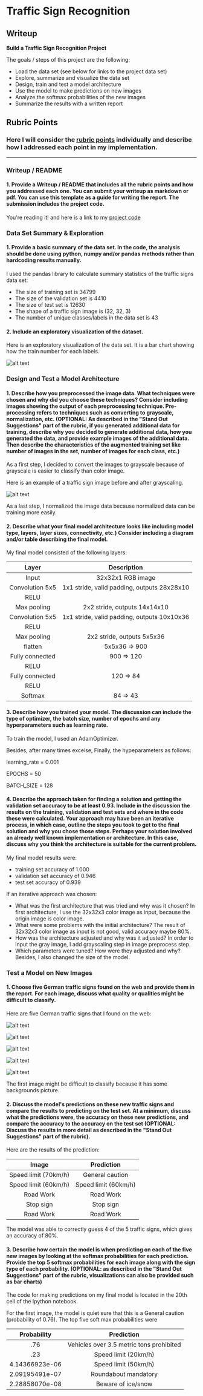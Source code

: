 # **Traffic Sign Recognition** 

## Writeup

**Build a Traffic Sign Recognition Project**

The goals / steps of this project are the following:

* Load the data set (see below for links to the project data set)
* Explore, summarize and visualize the data set
* Design, train and test a model architecture
* Use the model to make predictions on new images
* Analyze the softmax probabilities of the new images
* Summarize the results with a written report


[//]: # (Image References)

[image1]: ./demo/bar.jpg "image1"
[image2]: ./demo/grayscale.jpg "grayscale"
[image3]: ./demo/image1.jpg "image1"
[image4]: ./demo/image1.jpg "Traffic Sign 1"
[image5]: ./demo/image2.jpg "Traffic Sign 2"
[image6]: ./demo/image3.jpg "Traffic Sign 3"
[image7]: ./demo/image4.jpg "Traffic Sign 4"
[image8]: ./demo/image5.jpg "Traffic Sign 5"


## Rubric Points
### Here I will consider the [rubric points](https://review.udacity.com/#!/rubrics/481/view) individually and describe how I addressed each point in my implementation.  

---
### Writeup / README

#### 1. Provide a Writeup / README that includes all the rubric points and how you addressed each one. You can submit your writeup as markdown or pdf. You can use this template as a guide for writing the report. The submission includes the project code.

You're reading it! and here is a link to my [project code](https://github.com/udacity/CarND-Traffic-Sign-Classifier-Project/blob/master/Traffic_Sign_Classifier.ipynb)

### Data Set Summary & Exploration

#### 1. Provide a basic summary of the data set. In the code, the analysis should be done using python, numpy and/or pandas methods rather than hardcoding results manually.

I used the pandas library to calculate summary statistics of the traffic
signs data set:

* The size of training set is 34799
* The size of the validation set is 4410
* The size of test set is 12630
* The shape of a traffic sign image is (32, 32, 3)
* The number of unique classes/labels in the data set is 43

#### 2. Include an exploratory visualization of the dataset.

Here is an exploratory visualization of the data set. It is a bar chart showing how the train number for each labels.

![alt text][image1]

### Design and Test a Model Architecture

#### 1. Describe how you preprocessed the image data. What techniques were chosen and why did you choose these techniques? Consider including images showing the output of each preprocessing technique. Pre-processing refers to techniques such as converting to grayscale, normalization, etc. (OPTIONAL: As described in the "Stand Out Suggestions" part of the rubric, if you generated additional data for training, describe why you decided to generate additional data, how you generated the data, and provide example images of the additional data. Then describe the characteristics of the augmented training set like number of images in the set, number of images for each class, etc.)

As a first step, I decided to convert the images to grayscale because of grayscale is easier to classify than color image.

Here is an example of a traffic sign image before and after grayscaling.

![alt text][image2]

As a last step, I normalized the image data because normalized data can be training more easily.


#### 2. Describe what your final model architecture looks like including model type, layers, layer sizes, connectivity, etc.) Consider including a diagram and/or table describing the final model.

My final model consisted of the following layers:

| Layer         		|     Description	        					| 
|:---------------------:|:---------------------------------------------:| 
| Input         		| 32x32x1 RGB image   							| 
| Convolution 5x5     	| 1x1 stride, valid padding, outputs 28x28x10	|
| RELU	            	|												|
| Max pooling	      	| 2x2 stride,  outputs 14x14x10 				|
| Convolution 5x5	    | 1x1 stride, valid padding, outputs 10x10x36	|
| RELU	            	|												|
| Max pooling	      	| 2x2 stride,  outputs 5x5x36   				|
| flatten       	    | 5x5x36   =>   900                             |
| Fully connected		| 900      =>   120   							|
| RELU	            	|												|
| Fully connected		| 120      =>   84   							|
| RELU	            	|												|
| Softmax				| 84       =>   43    							|
 


#### 3. Describe how you trained your model. The discussion can include the type of optimizer, the batch size, number of epochs and any hyperparameters such as learning rate.

To train the model, I used an AdamOptimizer.

Besides, after many times exceise, Finally, the hypeparameters as follows:


learning_rate = 0.001

EPOCHS = 50

BATCH_SIZE = 128


#### 4. Describe the approach taken for finding a solution and getting the validation set accuracy to be at least 0.93. Include in the discussion the results on the training, validation and test sets and where in the code these were calculated. Your approach may have been an iterative process, in which case, outline the steps you took to get to the final solution and why you chose those steps. Perhaps your solution involved an already well known implementation or architecture. In this case, discuss why you think the architecture is suitable for the current problem.

My final model results were:
* training set accuracy of 1.000
* validation set accuracy of 0.946 
* test set accuracy of 0.939

If an iterative approach was chosen:
* What was the first architecture that was tried and why was it chosen?  In first architecture, I use the 32x32x3 color image as input, because the origin image is color image.
* What were some problems with the initial architecture?   The result of 32x32x3 color image as input is not good, valid accuracy maybe 80%.
* How was the architecture adjusted and why was it adjusted? In order to input the gray image, I add grayscaling step in image preprocess step.
* Which parameters were tuned? How were they adjusted and why? Besides, I also changed the size of the model.


### Test a Model on New Images

#### 1. Choose five German traffic signs found on the web and provide them in the report. For each image, discuss what quality or qualities might be difficult to classify.

Here are five German traffic signs that I found on the web:

![alt text][image4] 

![alt text][image5] 

![alt text][image6] 

![alt text][image7] 

![alt text][image8]

The first image might be difficult to classify because it has some backgrounds picture.

#### 2. Discuss the model's predictions on these new traffic signs and compare the results to predicting on the test set. At a minimum, discuss what the predictions were, the accuracy on these new predictions, and compare the accuracy to the accuracy on the test set (OPTIONAL: Discuss the results in more detail as described in the "Stand Out Suggestions" part of the rubric).

Here are the results of the prediction:

| Image			        |     Prediction	        					| 
|:---------------------:|:---------------------------------------------:| 
| Speed limit (70km/h)  | General caution								| 
| Speed limit (60km/h)  | Speed limit (60km/h)      					|
| Road Work  			| Road Work										|
| Stop sign             | Stop sign  					 				|
| Road Work  			| Road Work          							|


The model was able to correctly guess 4 of the 5 traffic signs, which gives an accuracy of 80%.

#### 3. Describe how certain the model is when predicting on each of the five new images by looking at the softmax probabilities for each prediction. Provide the top 5 softmax probabilities for each image along with the sign type of each probability. (OPTIONAL: as described in the "Stand Out Suggestions" part of the rubric, visualizations can also be provided such as bar charts)

The code for making predictions on my final model is located in the 20th cell of the Ipython notebook.

For the first image, the model is quiet sure that this is a General caution (probability of 0.76). The top five soft max probabilities were

| Probability         	|     Prediction	        					| 
|:---------------------:|:---------------------------------------------:| 
| .76         			| Vehicles over 3.5 metric tons prohibited		| 
| .23    				| Speed limit (20km/h)                          |
| 4.14366923e-06		| Speed limit (50km/h)                          |
| 2.09195491e-07		| Roundabout mandatory                      	|
| 2.28858070e-08	    | Beware of ice/snow        					|
